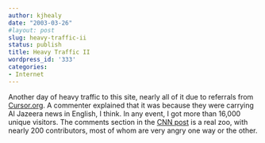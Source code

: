 ```yaml
---
author: kjhealy
date: "2003-03-26"
#layout: post
slug: heavy-traffic-ii
status: publish
title: Heavy Traffic II
wordpress_id: '333'
categories:
- Internet
---
```


Another day of heavy traffic to this site, nearly all of it due to referrals from [Cursor.org](http://www.cursor.org). A commenter explained that it was because they were carrying Al Jazeera news in English, I think. In any event, I got more than 16,000 unique visitors. The comments section in the [CNN post](http://www.kieranhealy.org/blog/archives/000332.html#000332) is a real zoo, with nearly 200 contributors, most of whom are very angry one way or the other.
